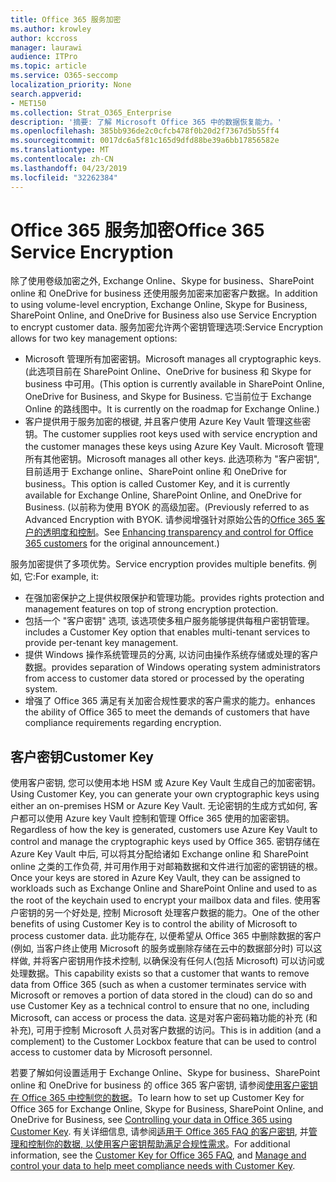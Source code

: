 ```yaml
---
title: Office 365 服务加密
ms.author: krowley
author: kccross
manager: laurawi
audience: ITPro
ms.topic: article
ms.service: O365-seccomp
localization_priority: None
search.appverid:
- MET150
ms.collection: Strat_O365_Enterprise
description: '摘要: 了解 Microsoft Office 365 中的数据恢复能力。'
ms.openlocfilehash: 385bb936de2c0cfcb478f0b20d2f7367d5b55ff4
ms.sourcegitcommit: 0017dc6a5f81c165d9dfd88be39a6bb17856582e
ms.translationtype: MT
ms.contentlocale: zh-CN
ms.lasthandoff: 04/23/2019
ms.locfileid: "32262384"
---
```

# <a name="office-365-service-encryption"></a><span data-ttu-id="f1571-103">Office 365 服务加密</span><span class="sxs-lookup"><span data-stu-id="f1571-103">Office 365 Service Encryption</span></span>

<span data-ttu-id="f1571-104">除了使用卷级加密之外, Exchange Online、Skype for business、SharePoint online 和 OneDrive for business 还使用服务加密来加密客户数据。</span><span class="sxs-lookup"><span data-stu-id="f1571-104">In addition to using volume-level encryption, Exchange Online, Skype for Business, SharePoint Online, and OneDrive for Business also use Service Encryption to encrypt customer data.</span></span> <span data-ttu-id="f1571-105">服务加密允许两个密钥管理选项:</span><span class="sxs-lookup"><span data-stu-id="f1571-105">Service Encryption allows for two key management options:</span></span>
- <span data-ttu-id="f1571-106">Microsoft 管理所有加密密钥。</span><span class="sxs-lookup"><span data-stu-id="f1571-106">Microsoft manages all cryptographic keys.</span></span> <span data-ttu-id="f1571-107">(此选项目前在 SharePoint Online、OneDrive for business 和 Skype for business 中可用。</span><span class="sxs-lookup"><span data-stu-id="f1571-107">(This option is currently available in SharePoint Online, OneDrive for Business, and Skype for Business.</span></span> <span data-ttu-id="f1571-108">它当前位于 Exchange Online 的路线图中。</span><span class="sxs-lookup"><span data-stu-id="f1571-108">It is currently on the roadmap for Exchange Online.)</span></span>
- <span data-ttu-id="f1571-109">客户提供用于服务加密的根键, 并且客户使用 Azure Key Vault 管理这些密钥。</span><span class="sxs-lookup"><span data-stu-id="f1571-109">The customer supplies root keys used with service encryption and the customer manages these keys using Azure Key Vault.</span></span> <span data-ttu-id="f1571-110">Microsoft 管理所有其他密钥。</span><span class="sxs-lookup"><span data-stu-id="f1571-110">Microsoft manages all other keys.</span></span> <span data-ttu-id="f1571-111">此选项称为 "客户密钥", 目前适用于 Exchange online、SharePoint online 和 OneDrive for business。</span><span class="sxs-lookup"><span data-stu-id="f1571-111">This option is called Customer Key, and it is currently available for Exchange Online, SharePoint Online, and OneDrive for Business.</span></span> <span data-ttu-id="f1571-112">(以前称为使用 BYOK 的高级加密。</span><span class="sxs-lookup"><span data-stu-id="f1571-112">(Previously referred to as Advanced Encryption with BYOK.</span></span> <span data-ttu-id="f1571-113">请参阅增强针对原始公告的[Office 365 客户的透明度和控制](http://blogs.office.com/2015/04/21/enhancing-transparency-and-control-for-office-365-customers/)。</span><span class="sxs-lookup"><span data-stu-id="f1571-113">See [Enhancing transparency and control for Office 365 customers](http://blogs.office.com/2015/04/21/enhancing-transparency-and-control-for-office-365-customers/) for the original announcement.)</span></span>

<span data-ttu-id="f1571-114">服务加密提供了多项优势。</span><span class="sxs-lookup"><span data-stu-id="f1571-114">Service encryption provides multiple benefits.</span></span> <span data-ttu-id="f1571-115">例如, 它:</span><span class="sxs-lookup"><span data-stu-id="f1571-115">For example, it:</span></span>
- <span data-ttu-id="f1571-116">在强加密保护之上提供权限保护和管理功能。</span><span class="sxs-lookup"><span data-stu-id="f1571-116">provides rights protection and management features on top of strong encryption protection.</span></span>
- <span data-ttu-id="f1571-117">包括一个 "客户密钥" 选项, 该选项使多租户服务能够提供每租户密钥管理。</span><span class="sxs-lookup"><span data-stu-id="f1571-117">includes a Customer Key option that enables multi-tenant services to provide per-tenant key management.</span></span>
- <span data-ttu-id="f1571-118">提供 Windows 操作系统管理员的分离, 以访问由操作系统存储或处理的客户数据。</span><span class="sxs-lookup"><span data-stu-id="f1571-118">provides separation of Windows operating system administrators from access to customer data stored or processed by the operating system.</span></span>
- <span data-ttu-id="f1571-119">增强了 Office 365 满足有关加密合规性要求的客户需求的能力。</span><span class="sxs-lookup"><span data-stu-id="f1571-119">enhances the ability of Office 365 to meet the demands of customers that have compliance requirements regarding encryption.</span></span>

## <a name="customer-key"></a><span data-ttu-id="f1571-120">客户密钥</span><span class="sxs-lookup"><span data-stu-id="f1571-120">Customer Key</span></span>
<span data-ttu-id="f1571-121">使用客户密钥, 您可以使用本地 HSM 或 Azure Key Vault 生成自己的加密密钥。</span><span class="sxs-lookup"><span data-stu-id="f1571-121">Using Customer Key, you can generate your own cryptographic keys using either an on-premises HSM or Azure Key Vault.</span></span> <span data-ttu-id="f1571-122">无论密钥的生成方式如何, 客户都可以使用 Azure key Vault 控制和管理 Office 365 使用的加密密钥。</span><span class="sxs-lookup"><span data-stu-id="f1571-122">Regardless of how the key is generated, customers use Azure Key Vault to control and manage the cryptographic keys used by Office 365.</span></span> <span data-ttu-id="f1571-123">密钥存储在 Azure Key Vault 中后, 可以将其分配给诸如 Exchange online 和 SharePoint online 之类的工作负荷, 并可用作用于对邮箱数据和文件进行加密的密钥链的根。</span><span class="sxs-lookup"><span data-stu-id="f1571-123">Once your keys are stored in Azure Key Vault, they can be assigned to workloads such as Exchange Online and SharePoint Online and used to as the root of the keychain used to encrypt your mailbox data and files.</span></span>
<span data-ttu-id="f1571-124">使用客户密钥的另一个好处是, 控制 Microsoft 处理客户数据的能力。</span><span class="sxs-lookup"><span data-stu-id="f1571-124">One of the other benefits of using Customer Key is to control the ability of Microsoft to process customer data.</span></span> <span data-ttu-id="f1571-125">此功能存在, 以便希望从 Office 365 中删除数据的客户 (例如, 当客户终止使用 Microsoft 的服务或删除存储在云中的数据部分时) 可以这样做, 并将客户密钥用作技术控制, 以确保没有任何人(包括 Microsoft) 可以访问或处理数据。</span><span class="sxs-lookup"><span data-stu-id="f1571-125">This capability exists so that a customer that wants to remove data from Office 365 (such as when a customer terminates service with Microsoft or removes a portion of data stored in the cloud) can do so and use Customer Key as a technical control to ensure that no one, including Microsoft, can access or process the data.</span></span> <span data-ttu-id="f1571-126">这是对客户密码箱功能的补充 (和补充), 可用于控制 Microsoft 人员对客户数据的访问。</span><span class="sxs-lookup"><span data-stu-id="f1571-126">This is in addition (and a complement) to the Customer Lockbox feature that can be used to control access to customer data by Microsoft personnel.</span></span>

<span data-ttu-id="f1571-127">若要了解如何设置适用于 Exchange Online、Skype for business、SharePoint online 和 OneDrive for business 的 office 365 客户密钥, 请参阅[使用客户密钥在 Office 365 中控制您的数据](https://support.office.com/article/Controlling-your-data-in-Office-365-using-Customer-Key-f2cd475a-e592-46cf-80a3-1bfb0fa17697)。</span><span class="sxs-lookup"><span data-stu-id="f1571-127">To learn how to set up Customer Key for Office 365 for Exchange Online, Skype for Business, SharePoint Online, and OneDrive for Business, see [Controlling your data in Office 365 using Customer Key](https://support.office.com/article/Controlling-your-data-in-Office-365-using-Customer-Key-f2cd475a-e592-46cf-80a3-1bfb0fa17697).</span></span> <span data-ttu-id="f1571-128">有关详细信息, 请参阅[适用于 Office 365 FAQ 的客户密钥](https://support.office.com/article/Customer-Key-for-Office-365-FAQ-41ae293a-bd5c-4083-acd8-e1a2b4329da6), 并[管理和控制你的数据, 以使用客户密钥帮助满足合规性需求](https://techcommunity.microsoft.com/t5/Microsoft-Ignite-Content-2017/Manage-and-control-your-data-to-help-meet-compliance-needs-with/td-p/117580)。</span><span class="sxs-lookup"><span data-stu-id="f1571-128">For additional information, see the [Customer Key for Office 365 FAQ](https://support.office.com/article/Customer-Key-for-Office-365-FAQ-41ae293a-bd5c-4083-acd8-e1a2b4329da6), and [Manage and control your data to help meet compliance needs with Customer Key](https://techcommunity.microsoft.com/t5/Microsoft-Ignite-Content-2017/Manage-and-control-your-data-to-help-meet-compliance-needs-with/td-p/117580).</span></span>
